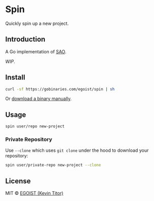 # Spin

Quickly spin up a new project.

## Introduction

A Go implementation of [SAO](https://github.com/saojs/sao).

_WIP_.

## Install

```bash
curl -sf https://gobinaries.com/egoist/spin | sh
```

Or [download a binary manually](https://github.com/egoist/spin/releases).

## Usage

```bash
spin user/repo new-project
```

### Private Repository

Use `--clone` which uses `git clone` under the hood to download your repository:

```bash
spin user/private-repo new-project --clone
```

## License

MIT &copy; [EGOIST (Kevin Titor)](https://egoist.sh)
